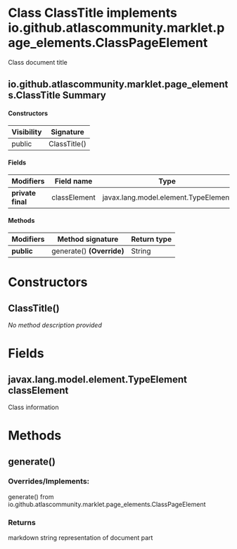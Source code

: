 Class ClassTitle implements io.github.atlascommunity.marklet.page_elements.ClassPageElement
===========================================================================================
Class document title

io.github.atlascommunity.marklet.page_elements.ClassTitle Summary
-------
#### Constructors
| Visibility | Signature    |
| ---------- | ------------ |
| public     | ClassTitle() |
#### Fields
| Modifiers         | Field name   | Type                                 |
| ----------------- | ------------ | ------------------------------------ |
| **private final** | classElement | javax.lang.model.element.TypeElement |
#### Methods
| Modifiers  | Method signature          | Return type |
| ---------- | ------------------------- | ----------- |
| **public** | generate() **(Override)** | String      |

Constructors
============
ClassTitle()
------------
*No method description provided*


Fields
======
javax.lang.model.element.TypeElement classElement
-------------------------------------------------
Class information


Methods
=======
generate()
----------
### Overrides/Implements:
generate() from io.github.atlascommunity.marklet.page_elements.ClassPageElement



### Returns

markdown string representation of document part


